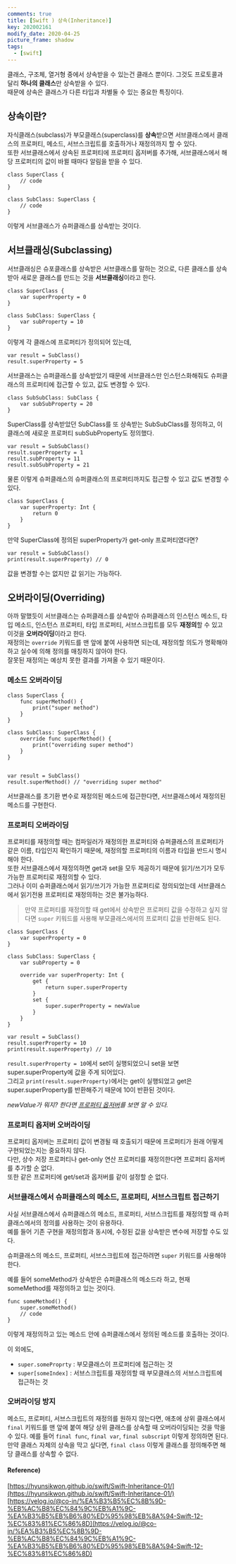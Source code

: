 ```yaml
---
comments: true
title: [Swift ) 상속(Inheritance)]
key: 202002161
modify_date: 2020-04-25
picture_frame: shadow
tags:
  - [swift]
---
```

    
    
클래스, 구조체, 열거형 중에서 상속받을 수 있는건 클래스 뿐이다. 그것도 프로토콜과 달리 **하나의 클래스**만 상속받을 수 있다.   
때문에 상속은 클래스가 다른 타입과 차별둘 수 있는 중요한 특징이다.   
 
## 상속이란?
 
자식클래스(subclass)가 부모클래스(superclass)를 **상속**받으면 서브클래스에서 클래스의 프로퍼티, 메소드, 서브스크립트를 호출하거나 재정의까지 할 수 있다.   
또한 서브클래스에서 상속된 프로퍼티에 프로퍼티 옵저버를 추가해, 서브클래스에서 해당 프로퍼티의 값이 바뀔 때마다 알림을 받을 수 있다.
```
class SuperClass {
    // code
}
 
class SubClass: SuperClass {
    // code
}
```
이렇게 서브클래스가 슈퍼클래스를 상속받는 것이다.
 
## 서브클래싱(Subclassing)
 
서브클래싱은 슈포클래스를 상속받은 서브클래스를 말하는 것으로, 다른 클래스를 상속받아 새로운 클래스를 만드는 것을 **서브클래싱**이라고 한다.
```
class SuperClass {
    var superProperty = 0
}
 
class SubClass: SuperClass {
    var subProperty = 10
}
```
이렇게 각 클래스에 프로퍼티가 정의되어 있는데,
```
var result = SubClass()
result.superProperty = 5
```
서브클래스는 슈퍼클래스를 상속받았기 때문에 서브클래스만 인스턴스화해줘도 슈퍼클래스의 프로퍼티에 접근할 수 있고, 값도 변경할 수 있다.
```
class SubSubClass: SubClass {
    var subSubProperty = 20
}
```
SuperClass를 상속받았던 SubClass를 또 상속받는 SubSubClass를 정의하고, 이 클래스에 새로운 프로퍼티 subSubProperty도 정의했다.
```
var result = SubSubClass()
result.superProperty = 1
result.subProperty = 11
result.subSubProperty = 21
```
물론 이렇게 슈퍼클래스의 슈퍼클래스의 프로퍼티까지도 접근할 수 있고 값도 변경할 수 있다.
 
```
class SuperClass {
    var superProperty: Int {
        return 0
    }
}
```
만약 SuperClass에 정의된 superProperty가 get-only 프로퍼티였다면?
```
var result = SubSubClass()
print(result.superProperty) // 0
```
값을 변경할 수는 없지만 값 읽기는 가능하다.
 
## 오버라이딩(Overriding)
 
아까 말했듯이 서브클래스는 슈퍼클래스를 상속받아 슈퍼클래스의 인스턴스 메소드, 타입 메소드, 인스턴스 프로퍼티, 타입 프로퍼티, 서브스크립트를 모두 **재정의**할 수 있고 이것을 **오버라이딩**이라고 한다.   
재정의는 `override` 키워드를 맨 앞에 붙여 사용하면 되는데, 재정의할 의도가 명확해야 하고 실수에 의해 정의를 매칭하지 않아야 한다.   
잘못된 재정의는 예상치 못한 결과를 가져올 수 있기 때문이다.
 
### 메소드 오버라이딩
 
```
class SuperClass {
    func superMethod() {
        print("super method")
    }
}
 
class SubClass: SuperClass {
    override func superMethod() {
        print("overriding super method")
    }
}
 

var result = SubClass()
result.superMethod() // "overriding super method"
```
서브클래스를 초기환 변수로 재정의된 메소드에 접근한다면, 서브클래스에서 재정의된 메소드를 구현한다.
 
### 프로퍼티 오버라이딩
 
프로퍼티를 재정의할 때는 컴파일러가 재정의한 프로퍼티와 슈퍼클래스의 프로퍼티가 같은 이름, 타입인지 확인하기 때문에, 재정의할 프로퍼티의 이름과 타입을 반드시 명시해야 한다.   
또한 서브클래스에서 재정의하면 get과 set을 모두 제공하기 때문에 읽기/쓰기가 모두 가능한 프로퍼티로 재정의할 수 있다.   
그러나 이미 슈퍼클래스에서 읽기/쓰기가 가능한 프로퍼티로 정의되었는데 서브클래스에서 읽기전용 프로퍼티로 재정의하는 것은 불가능하다.
 
> 만약 프로퍼티를 재정의할 때 get에서 상속받은 프로퍼티 값을 수정하고 싶지 않다면 `super` 키워드를 사용해 부모클래스에서의 프로퍼티 값을 반환해도 된다.
 
```
class SuperClass {
    var superProperty = 0
}
 
class SubClass: SuperClass {
    var subProperty = 0
    
    override var superProperty: Int {
        get {
            return super.superProperty
        }
        set {
            super.superProperty = newValue
        }
    }
}
 
var result = SubClass()
result.superProperty = 10
print(result.superProperty) // 10
```
`result.superProperty = 10`에서 set이 실행되었으니 set을 보면 super.superProperty에 값을 주게 되어있다.   
그리고 `print(result.superProperty)`에서는 get이 실행되었고 get은 super.superProperty를 반환해주기 때문에 10이 반환된 것이다.
 
*newValue가 뭐지? 한다면 [프로퍼티 옵저버](https://khyeji98.github.io/post/2020/02/11/property.html#%ED%94%84%EB%A1%9C%ED%8D%BC%ED%8B%B0-%EA%B0%90%EC%8B%9C%EC%9E%90property-observer)를 보면 알 수 있다.*
 
### 프로퍼티 옵저버 오버라이딩
 
프로퍼티 옵저버는 프로퍼티 값이 변경될 때 호출되기 때문에 프로퍼티가 원래 어떻게 구현되었는지는 중요하지 않다.   
다만, 상수 저장 프로퍼티나 get-only 연산 프로퍼티를 재정의한다면 프로퍼티 옵저버를 추가할 순 없다.   
또한 같은 프로퍼티에 get/set과 옵저버를 같이 설정할 순 없다.
 
### 서브클래스에서 슈퍼클래스의 메소드, 프로퍼티, 서브스크립트 접근하기
 
사실 서브클래스에서 슈퍼클래스의 메소드, 프로퍼티, 서브스크립트를 재정의할 때 슈퍼클래스에서의 정의를 사용하는 것이 유용하다.   
예를 들어 기존 구현을 재정의함과 동시에, 수정된 값을 상속받은 변수에 저장할 수도 있다.   
    
    
슈퍼클래스의 메소드, 프로퍼티, 서브스크립트에 접근하려면 `super` 키워드를 사용해야 한다.
 
예를 들어 someMethod가 상속받은 슈퍼클래스의 메소드라 하고, 현재 someMethod를 재정의하고 있는 것이다.
```
func someMethod() {
    super.someMethod()
    // code
}
```
이렇게 재정의하고 있는 메소드 안에 슈퍼클래스에서 정의된 메소드를 호출하는 것이다.
 
이 외에도,
- `super.someProprty` : 부모클래스이 프로퍼티에 접근하는 것
- `super[someIndex]` : 서브스크립트를 재정의할 때 부모클래스의 서브스크립트에 접근하는 것
 
### 오버라이딩 방지
 
메소드, 프로퍼티, 서브스크립트의 재정의를 원하지 않는다면, 애초에 상위 클래스에서 `final` 키워드를 맨 앞에 붙여 해당 상위 클래스를 상속할 때 오버라이딩되는 것을 막을 수 있다.
예를 들어 `final func`, `final var`, `final subscript` 이렇게 정의하면 된다.   
만약 클래스 자체의 상속을 막고 싶다면, `final class` 이렇게 클래스를 정의해주면 해당 클래스를 상속할 수 없다.
 
#### Reference)
 
[https://hyunsikwon.github.io/swift/Swift-Inheritance-01/](https://hyunsikwon.github.io/swift/Swift-Inheritance-01/)   
[https://velog.io/@co-in/%EA%B3%B5%EC%8B%9D-%EB%AC%B8%EC%84%9C%EB%A1%9C-%EA%B3%B5%EB%B6%80%ED%95%98%EB%8A%94-Swift-12-%EC%83%81%EC%86%8D](https://velog.io/@co-in/%EA%B3%B5%EC%8B%9D-%EB%AC%B8%EC%84%9C%EB%A1%9C-%EA%B3%B5%EB%B6%80%ED%95%98%EB%8A%94-Swift-12-%EC%83%81%EC%86%8D)
